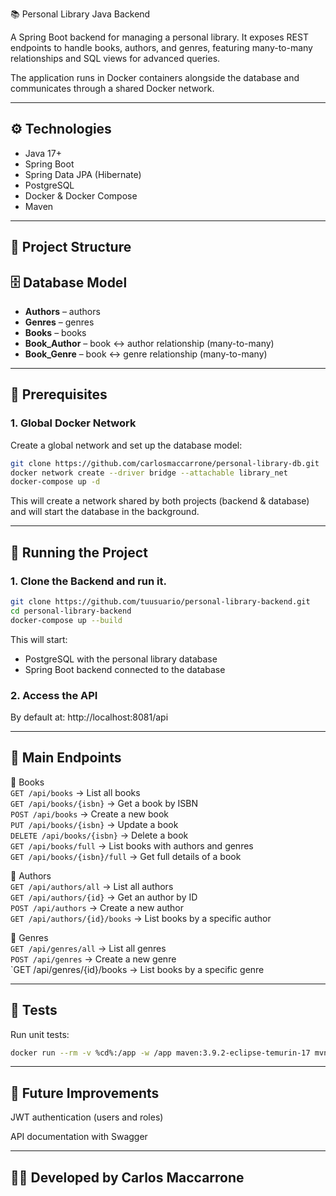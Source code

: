 📚 Personal Library Java Backend

A Spring Boot backend for managing a personal library.
It exposes REST endpoints to handle books, authors, and genres, featuring many-to-many relationships and SQL views for advanced queries.

The application runs in Docker containers alongside the database and communicates through a shared Docker network.

---

## ⚙️ Technologies

- Java 17+
- Spring Boot
- Spring Data JPA (Hibernate)
- PostgreSQL
- Docker & Docker Compose
- Maven

---

## 📂 Project Structure

## 🗄️ Database Model

- **Authors** – authors
- **Genres** – genres
- **Books** – books
- **Book_Author** – book ↔ author relationship (many-to-many)
- **Book_Genre** – book ↔ genre relationship (many-to-many)

---

## 🔗 Prerequisites

### 1. Global Docker Network

Create a global network and set up the database model:
```bash
git clone https://github.com/carlosmaccarrone/personal-library-db.git
docker network create --driver bridge --attachable library_net
docker-compose up -d
```
This will create a network shared by both projects (backend & database) and will start the database in the background.

---

## 🚀 Running the Project

### 1. Clone the Backend and run it.
```bash
git clone https://github.com/tuusuario/personal-library-backend.git
cd personal-library-backend
docker-compose up --build
```
This will start:
- PostgreSQL with the personal library database  
- Spring Boot backend connected to the database  

### 2. Access the API

By default at:
http://localhost:8081/api

---

## 📖 Main Endpoints

🔹 Books  
	`GET /api/books` → List all books  
	`GET /api/books/{isbn}` → Get a book by ISBN  
	`POST /api/books` → Create a new book  
	`PUT /api/books/{isbn}` → Update a book  
	`DELETE /api/books/{isbn}` → Delete a book  
	`GET /api/books/full` → List books with authors and genres  
	`GET /api/books/{isbn}/full` → Get full details of a book  

🔹 Authors  
	`GET /api/authors/all` → List all authors  
	`GET /api/authors/{id}` → Get an author by ID  
	`POST /api/authors` → Create a new author  
	`GET /api/authors/{id}/books` → List books by a specific author  

🔹 Genres  
	`GET /api/genres/all` → List all genres  
	`POST /api/genres` → Create a new genre  
	`GET /api/genres/{id}/books → List books by a specific genre  

---

## 🧪 Tests

Run unit tests:

```bash
docker run --rm -v %cd%:/app -w /app maven:3.9.2-eclipse-temurin-17 mvn -Dtest=*Test test
```

---

## 📌 Future Improvements

JWT authentication (users and roles)

API documentation with Swagger

---

## 👨‍💻 Developed by Carlos Maccarrone